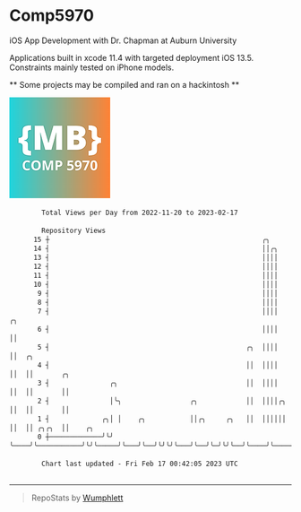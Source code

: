 # Comp5970
iOS App Development with Dr. Chapman at Auburn University

Applications built in xcode 11.4 with targeted deployment iOS 13.5.
Constraints mainly tested on iPhone models.

** Some projects may be compiled and ran on a hackintosh **

![App Icon](https://github.com/MatthewBentz/Comp5970/blob/master/Assignment1a-mlb0119/Assignment1a-mlb0119/Assets.xcassets/AppIcon.appiconset/180.png)

```
        Total Views per Day from 2022-11-20 to 2023-02-17

        Repository Views
      15 ┼                                                     ╭╮
      14 ┤                                                     ││╭╮
      13 ┤                                                     ││││
      12 ┤                                                     ││││
      11 ┤                                                     ││││
      10 ┤                                                     ││││
       9 ┤                                                     ││││
       8 ┤                                                     ││││
       7 ┤                                                     ││││     ╭╮
       6 ┤                                                     ││││     ││
       5 ┤                                                 ╭╮  ││││     ││  ╭╮
       4 ┤                                                 ││  ││││     ││  ││       ╭╮
       3 ┤               ╭╮                                ││  ││││     ││  ││       ││
       2 ┤               │╰╮                 ╭╮            ││  ││││╭╮   ││  ││       ││
       1 ┤             ╭╮│ │    ╭╮           ││╭╮     ╭╮   ││  ││││││   ││  ││ ╭╮╭╮  ││    ╭╮
       0 ┼─────────────╯╰╯ ╰────╯╰───────────╯╰╯╰─────╯╰───╯╰──╯╰╯╰╯╰───╯╰──╯╰─╯╰╯╰──╯╰────╯╰──────

        Chart last updated - Fri Feb 17 00:42:05 2023 UTC
        
```

---

> RepoStats by [Wumphlett](https://github.com/Wumphlett)
